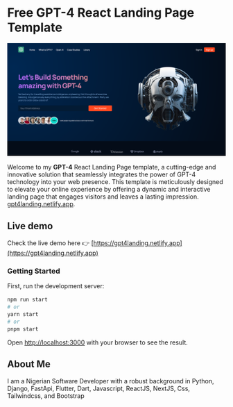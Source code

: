 # Free GPT-4 React Landing Page Template

![GPT-4 React Landing Page Template](https://raw.githubusercontent.com/egwimcodes/GPT4/master/src/assets/portfolio3.png)

Welcome to my **GPT-4** React Landing Page template, a cutting-edge and innovative solution that seamlessly integrates the power of GPT-4 technology into your web presence. This template is meticulously designed to elevate your online experience by offering a dynamic and interactive landing page that engages visitors and leaves a lasting impression. [gpt4landing.netlify.app](https://gpt4landing.netlify.app).

## Live demo

Check the live demo here 👉️ [https://gpt4landing.netlify.app](https://gpt4landing.netlify.app)

### Getting Started

First, run the development server:

```bash
npm run start
# or
yarn start
# or
pnpm start
```

Open [http://localhost:3000](http://localhost:3000) with your browser to see the result.

## About Me

I am a Nigerian Software Developer with a robust background in Python, Django, FastApi, Flutter, Dart, Javascript, ReactJS, NextJS, Css, Tailwindcss, and Bootstrap
